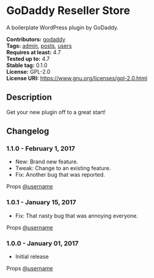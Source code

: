 # GoDaddy Reseller Store

A boilerplate WordPress plugin by GoDaddy.

**Contributors:** [godaddy](https://profiles.wordpress.org/godaddy)  
**Tags:** [admin](https://wordpress.org/plugins/tags/admin), [posts](https://wordpress.org/plugins/tags/posts), [users](https://wordpress.org/plugins/tags/users)  
**Requires at least:** 4.7  
**Tested up to:** 4.7  
**Stable tag:** 0.1.0  
**License:** GPL-2.0  
**License URI:** https://www.gnu.org/licenses/gpl-2.0.html  

## Description ##

Get your new plugin off to a great start!

## Changelog ##

### 1.1.0 - February 1, 2017 ###

* New: Brand new feature.
* Tweak: Change to an existing feature.
* Fix: Another bug that was reported.

Props [@username](https://github.com/username)

### 1.0.1 - January 15, 2017 ###

* Fix: That nasty bug that was annoying everyone.

Props [@username](https://github.com/username)

### 1.0.0 - January 01, 2017 ###

* Initial release

Props [@username](https://github.com/username)

